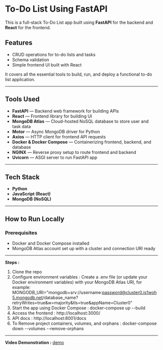 # To-Do List Using FastAPI

This is a full-stack To-Do List app built using **FastAPI** for the backend and **React** for the frontend.

## Features
- CRUD operations for to-do lists and tasks  
- Schema validation  
- Simple frontend UI built with React  

It covers all the essential tools to build, run, and deploy a functional to-do list application.

---

## Tools Used
- **FastAPI** — Backend web framework for building APIs  
- **React** — Frontend library for building UI  
- **MongoDB Atlas** — Cloud-hosted NoSQL database to store user and task data  
- **Motor** — Async MongoDB driver for Python  
- **Axios** — HTTP client for frontend API requests  
- **Docker & Docker Compose** — Containerizing frontend, backend, and database  
- **NGINX** — Reverse proxy setup to route frontend and backend  
- **Uvicorn** — ASGI server to run FastAPI app  

---

## Tech Stack
- **Python**  
- **JavaScript (React)**  
- **MongoDB (NoSQL)**  

---

## How to Run Locally

### Prerequisites
- Docker and Docker Compose installed  
- MongoDB Atlas account set up with a cluster and connection URI ready 
___________________________________________
**Steps :**
1.	Clone the repo
2.	Configure environment variables : Create a .env file (or update your Docker environment variables) with your MongoDB Atlas URI, for example:
MONGODB_URI="mongodb+srv://username:password@cluster0.is1woh5.mongodb.net/database_name?retryWrites=true&w=majority&tls=true&appName=Cluster0"
3.	Start the app using Docker Compose : docker-compose up --build
4.	Access the frontend : http://localhost:3000/
5.	API docs : http://localhost:8001/docs
6.	To Remove project containers, volumes, and orphans : docker-compose down --volumes --remove-orphans
   
---
**Video Demonstration :** [demo](https://drive.google.com/file/d/14zZDElZXpb-BZIt-isz9XKseBSfev9hx/view?usp=sharing)
